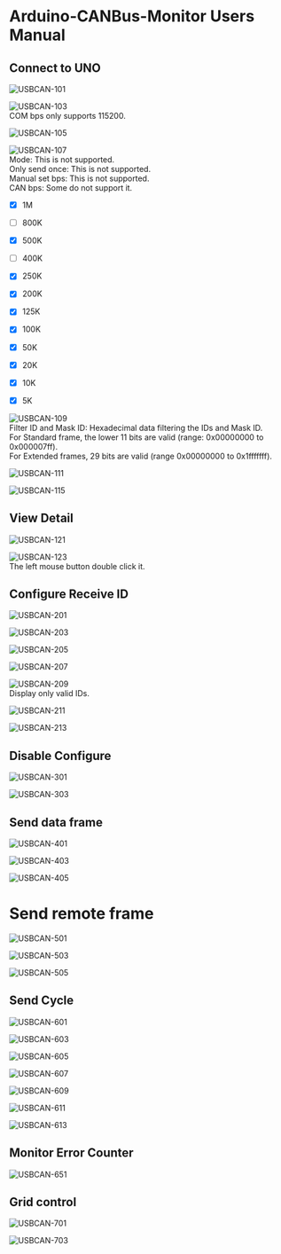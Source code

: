 # Arduino-CANBus-Monitor Users Manual

## Connect to UNO

![USBCAN-101](https://user-images.githubusercontent.com/6020549/86522282-7bd2b600-be96-11ea-9bc7-cd969265ca2c.jpg)   

![USBCAN-103](https://user-images.githubusercontent.com/6020549/86522284-7d03e300-be96-11ea-9a71-bfe95f4aa9ad.jpg)   
COM bps only supports 115200.   

![USBCAN-105](https://user-images.githubusercontent.com/6020549/86522285-7e351000-be96-11ea-8ffa-2d1fab7b71b8.jpg)   

![USBCAN-107](https://user-images.githubusercontent.com/6020549/86525420-daf9f000-bec1-11ea-8a02-2b15453e620a.jpg)   
Mode: This is not supported.   
Only send once: This is not supported.   
Manual set bps: This is not supported.   
CAN bps: Some do not support it.   
- [x] 1M   
- [ ] 800K   
- [x] 500K   
- [ ] 400K   
- [x] 250K   
- [x] 200K   
- [x] 125K   
- [x] 100K   
- [x] 50K   
- [x] 20K   
- [x] 10K   
- [x] 5K   


![USBCAN-109](https://user-images.githubusercontent.com/6020549/86522277-77a69880-be96-11ea-973e-b95e48cb3618.jpg)   
Filter ID and Mask ID: Hexadecimal data filtering the IDs and Mask ID.   
For Standard frame, the lower 11 bits are valid (range: 0x00000000 to 0x000007ff).   
For Extended frames, 29 bits are valid (range 0x00000000 to 0x1fffffff).   

![USBCAN-111](https://user-images.githubusercontent.com/6020549/86522278-79705c00-be96-11ea-81fe-752da5dd8946.jpg)   

![USBCAN-115](https://user-images.githubusercontent.com/6020549/86522280-7b3a1f80-be96-11ea-8999-0b9129bd92bf.jpg)   


## View Detail
![USBCAN-121](https://user-images.githubusercontent.com/6020549/86522579-2e0c7c80-be9b-11ea-93c4-789fe90c7ba0.jpg)   

![USBCAN-123](https://user-images.githubusercontent.com/6020549/86522578-2cdb4f80-be9b-11ea-8382-a61c3e8d6bbf.jpg)   
The left mouse button double click it.   

## Configure Receive ID
![USBCAN-201](https://user-images.githubusercontent.com/6020549/86522621-a2472000-be9b-11ea-9fcb-0f9617ee1cca.jpg)   

![USBCAN-203](https://user-images.githubusercontent.com/6020549/86522613-9e1b0280-be9b-11ea-8b66-08c2d0242829.jpg)   

![USBCAN-205](https://user-images.githubusercontent.com/6020549/86522615-9f4c2f80-be9b-11ea-9883-dad451b7c679.jpg)   

![USBCAN-207](https://user-images.githubusercontent.com/6020549/86522616-9fe4c600-be9b-11ea-9f8c-7962921899fb.jpg)   

![USBCAN-209](https://user-images.githubusercontent.com/6020549/86522618-a07d5c80-be9b-11ea-8cf0-9fb0095a5e1f.jpg)   
Display only valid IDs.   

![USBCAN-211](https://user-images.githubusercontent.com/6020549/86522619-a115f300-be9b-11ea-917d-a748f48b8154.jpg)   

![USBCAN-213](https://user-images.githubusercontent.com/6020549/86522620-a1ae8980-be9b-11ea-8afd-55145993f4da.jpg)   

## Disable Configure
![USBCAN-301](https://user-images.githubusercontent.com/6020549/86522644-1da8d180-be9c-11ea-89df-43e2cc41e040.jpg)   

![USBCAN-303](https://user-images.githubusercontent.com/6020549/86522643-1c77a480-be9c-11ea-8987-f43d12fef22b.jpg)   


## Send data frame
![USBCAN-401](https://user-images.githubusercontent.com/6020549/86522649-21d4ef00-be9c-11ea-9834-763b0f663dc2.jpg)   

![USBCAN-403](https://user-images.githubusercontent.com/6020549/86522645-20a3c200-be9c-11ea-9f61-e777b218aaaa.jpg)   

![USBCAN-405](https://user-images.githubusercontent.com/6020549/86522647-213c5880-be9c-11ea-89ec-f5fcc99b5619.jpg)   

# Send remote frame
![USBCAN-501](https://user-images.githubusercontent.com/6020549/86522677-9b6cdd00-be9c-11ea-8d17-0fa9701c473e.jpg)   

![USBCAN-503](https://user-images.githubusercontent.com/6020549/86522678-9c057380-be9c-11ea-9cf1-2cc7bec23c3f.jpg)   

![USBCAN-505](https://user-images.githubusercontent.com/6020549/86522676-9a3bb000-be9c-11ea-9ed2-c00653c94498.jpg)   


## Send Cycle
![USBCAN-601](https://user-images.githubusercontent.com/6020549/86522691-d8d16a80-be9c-11ea-99dc-d2cc417d83d1.jpg)   

![USBCAN-603](https://user-images.githubusercontent.com/6020549/86522693-d96a0100-be9c-11ea-8534-33a425800970.jpg)   

![USBCAN-605](https://user-images.githubusercontent.com/6020549/86522694-da029780-be9c-11ea-89e2-528a2779fd58.jpg)   

![USBCAN-607](https://user-images.githubusercontent.com/6020549/86581499-1fb58200-bfbb-11ea-8ce7-3d79676d2130.jpg)   

![USBCAN-609](https://user-images.githubusercontent.com/6020549/86522687-d707a700-be9c-11ea-9f57-4deeb4618c65.jpg)   

![USBCAN-611](https://user-images.githubusercontent.com/6020549/86522689-d7a03d80-be9c-11ea-9f32-17db57f3fa57.jpg)   

![USBCAN-613](https://user-images.githubusercontent.com/6020549/86522690-d838d400-be9c-11ea-8121-4b99af4d5f8b.jpg)   


## Monitor Error Counter
![USBCAN-651](https://user-images.githubusercontent.com/6020549/86579304-170f7c80-bfb8-11ea-92ee-15af6f244695.jpg)   


## Grid control
![USBCAN-701](https://user-images.githubusercontent.com/6020549/86522723-49788700-be9d-11ea-99f6-3f0bcb08dd98.jpg)   

![USBCAN-703](https://user-images.githubusercontent.com/6020549/86522724-4aa9b400-be9d-11ea-9a31-1f2a9a0dfbc7.jpg)   


